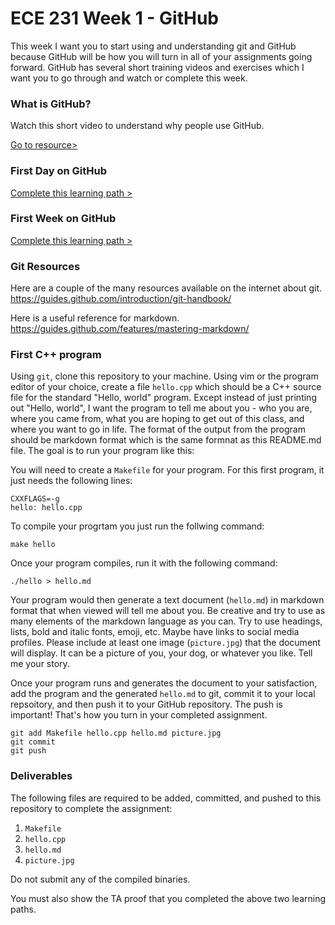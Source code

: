 # ECE 231 Week 1 - GitHub

This week I want you to start using and understanding git and GitHub because GitHub will
be how you will turn in all of your assignments going forward. GitHub has several short
training videos and exercises which I want you to go through and watch or complete this week.


### What is GitHub?

Watch this short video to understand why people use GitHub.

[Go to resource>](https://youtu.be/w3jLJU7DT5E)


### First Day on GitHub

[Complete this learning path >](https://lab.github.com/githubtraining/paths/first-day-on-github)


### First Week on GitHub

[Complete this learning path >](https://lab.github.com/githubtraining/paths/first-week-on-github)

### Git Resources

Here are a couple of the many resources available on the internet about git.
https://guides.github.com/introduction/git-handbook/

Here is a useful reference for markdown.
https://guides.github.com/features/mastering-markdown/


### First C++ program

Using `git`, clone this repository to your machine. Using vim or the program editor of your choice, create
a file `hello.cpp` which should be a C++ source file for the standard "Hello, world" program. Except instead
of just printing out "Hello, world", I want the program to tell me about you - who you are, where you came
from, what you are hoping to get out of this class, and where you want to go in life. The format of the output
from the program should be markdown format which is the same formnat as this README.md file. The goal is to run
your program like this:

You will need to create a `Makefile` for your program. For this first program, it just needs the following lines:

    CXXFLAGS=-g
    hello: hello.cpp

To compile your progrtam you just run the follwing command:

    make hello

Once your program compiles, run it with the following command:

    ./hello > hello.md
  
Your program would then generate a text document (`hello.md`) in markdown format that when viewed will tell me
about you. Be creative and try to use as many elements of the markdown language as you can. Try to use
headings, lists, bold and italic fonts, emoji, etc. Maybe have links to social media profiles. Please include
at least one image (`picture.jpg`) that the document will display. It can be a picture of you, your dog, or
whatever you like. Tell me your story.

Once your program runs and generates the document to your satisfaction, add the program and the generated
`hello.md` to git, commit it to your local repsoitory, and then push it to your GitHub repository. The push is
important! That's how you turn in your completed assignment.

    git add Makefile hello.cpp hello.md picture.jpg
    git commit
    git push

### Deliverables

The following files are required to be added, committed, and pushed to this repository to complete the
assignment:

  1. `Makefile`
  1. `hello.cpp`
  1. `hello.md`
  1. `picture.jpg`

Do not submit any of the compiled binaries.

You must also show the TA proof that you completed the above two learning paths.
